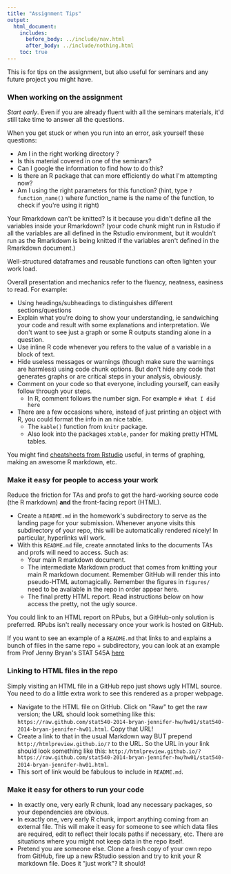 ```yaml
---
title: "Assignment Tips"
output:
  html_document:
    includes:
      before_body: ../include/nav.html
      after_body: ../include/nothing.html
    toc: true
---
```


This is for tips on the assignment, but also useful for seminars and any future project you might have. 

### When working on the assignment  

*Start early*. Even if you are already fluent with all the seminars materials, it'd still take time to answer all the questions. 

When you get stuck or when you run into an error, ask yourself these questions: 

- Am I in the right working directory ? 
- Is this material covered in one of the seminars?
- Can I google the information to find how to do this? 
- Is there an R package that can more efficiently do what I'm attempting now? 
- Am I using the right parameters for this function?  (hint, type `?function_name()` where function_name is the name of the function, to check if you're using it right) 

Your Rmarkdown can't be knitted? Is it because you didn't define all the variables inside your Rmarkdown? (your code chunk might run in Rstudio if all the variables are all defined in the Rstudio environment, but it wouldn't run as the Rmarkdown is being knitted if the variables aren't defined in the Rmarkdown document.)

Well-structured dataframes and reusable functions can often lighten your work load. 

Overall presentation and mechanics refer to the fluency, neatness, easiness to read. For example:

- Using headings/subheadings to distinguishes different sections/questions
- Explain what you're doing to show your understanding, ie sandwiching your code and result with some explanations and interpretation. We don't want to see just a graph or some R outputs standing alone in a question. 
- Use inline R code whenever you refers to the value of a variable in a block of text. 
- Hide useless messages or warnings (though make sure the warnings are harmless) using code chunk options. But don't hide any code that generates graphs or are critical steps in your analysis, obviously. 
- Comment on your code so that everyone, including yourself, can easily follow through your steps.
    - In R, comment follows the number sign. For example `# What I did here`  
- There are a few occasions where, instead of just printing an object with R, you could format the info in an nice table. 
    - The `kable()` function from `knitr` package.
    - Also look into the packages `xtable`, `pander` for making pretty HTML tables.

You might find [cheatsheets from Rstudio](https://www.rstudio.com/resources/cheatsheets/) useful, in terms of graphing, making an awesome R markdown, etc.

### Make it easy for people to access your work 

Reduce the friction for TAs and profs to get the hard-working source code (the R markdown) __and__ the front-facing report (HTML).

  * Create a `README.md` in the homework's subdirectory to serve as the landing page for your submission. Whenever anyone visits this subdirectory of your repo, this will be automatically rendered nicely! In particular, hyperlinks will work.
  * With this `README.md` file, create annotated links to the documents TAs and profs will need to access. Such as:
    - Your main R markdown document.
    - The intermediate Markdown product that comes from knitting your main R markdown document. Remember GitHub will render this into pseudo-HTML automagically. Remember the figures in `figures/` need to be available in the repo in order appear here.
    - The final pretty HTML report. Read instructions below on how access the pretty, not the ugly source.
    
You could link to an HTML report on RPubs, but a GitHub-only solution is preferred. RPubs isn't really necessary once your work is hosted on GitHub.

If you want to see an example of a `README.md` that links to and explains a bunch of files in the same repo + subdirectory, you can look at an example from Prof Jenny Bryan's STAT 545A [here](https://github.com/jennybc/STAT545A_2013/tree/master/hw06_scaffolds/02_rAndMake)

### Linking to HTML files in the repo

Simply visiting an HTML file in a GitHub repo just shows ugly HTML source. You need to do a little extra work to see this rendered as a proper webpage.

  * Navigate to the HTML file on GitHub. Click on "Raw" to get the raw version; the URL should look something like this: `https://raw.github.com/stat540-2014-bryan-jennifer-hw/hw01/stat540-2014-bryan-jennifer-hw01.html`. Copy that URL!
  * Create a link to that in the usual Markdown way BUT prepend `http://htmlpreview.github.io/?` to the URL. So the URL in your link should look something like this: `http://htmlpreview.github.io/?https://raw.github.com/stat540-2014-bryan-jennifer-hw/hw01/stat540-2014-bryan-jennifer-hw01.html`. 
  * This sort of link would be fabulous to include in `README.md`.

### Make it easy for others to run your code

  * In exactly one, very early R chunk, load any necessary packages, so your dependencies are obvious.
  * In exactly one, very early R chunk, import anything coming from an external file. This will make it easy for someone to see which data files are required, edit to reflect their locals paths if necessary, etc. There are situations where you might not keep data in the repo itself.
  * Pretend you are someone else. Clone a fresh copy of your own repo from GitHub, fire up a new RStudio session and try to knit your R markdown file. Does it "just work"? It should!
  